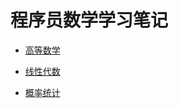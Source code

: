 # 程序员数学学习笔记

- [高等数学](/article/math/gaoshu/)

- [线性代数](/article/math/xiandai/)

- [概率统计](/article/math/tongji/)